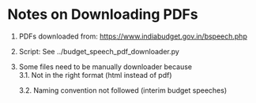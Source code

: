 # Notes on Downloading PDFs

1. PDFs downloaded from: https://www.indiabudget.gov.in/bspeech.php
2. Script: See ../budget_speech_pdf_downloader.py
3. Some files need to be manually downloader because  
    3.1. Not in the right format (html instead of pdf)  
    
    3.2. Naming convention not followed (interim budget speeches)
